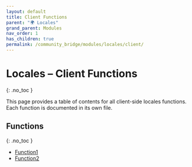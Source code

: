 ```yaml
---
layout: default
title: Client Functions
parent: "🌍 Locales"
grand_parent: Modules
nav_order: 1
has_children: true
permalink: /community_bridge/modules/locales/client/
---
```


# Locales – Client Functions
{: .no_toc }

This page provides a table of contents for all client-side locales functions. Each function is documented in its own file.

## Functions
{: .no_toc }

- [Function1](client/Function1.md)
- [Function2](client/Function2.md)

